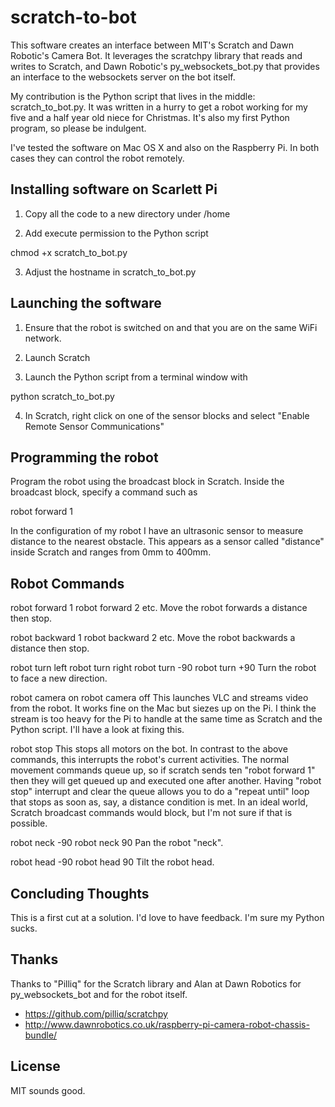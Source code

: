 scratch-to-bot
==============

This software creates an interface between MIT's Scratch and Dawn Robotic's Camera Bot. It leverages the scratchpy library that reads and writes to Scratch, and Dawn Robotic's py_websockets_bot.py that provides an interface to the websockets server on the bot itself.

My contribution is the Python script that lives in the middle: scratch_to_bot.py. It was written in a hurry to get a robot working for my five and a half year old niece for Christmas. It's also my first Python program, so please be indulgent.

I've tested the software on Mac OS X and also on the Raspberry Pi. In both cases they can control the robot remotely.

Installing software on Scarlett Pi
----------------------------------

1. Copy all the code to a new directory under /home

2. Add execute permission to the Python script

chmod +x scratch_to_bot.py

3. Adjust the hostname in scratch_to_bot.py

Launching the software
----------------------

1. Ensure that the robot is switched on and that you are on the same WiFi network.

2. Launch Scratch

3. Launch the Python script from a terminal window with

python scratch_to_bot.py

4. In Scratch, right click on one of the sensor blocks and select "Enable Remote Sensor Communications"

Programming the robot
---------------------

Program the robot using the broadcast block in Scratch. Inside the broadcast block, specify a command such as

robot forward 1

In the configuration of my robot I have an ultrasonic sensor to measure distance to the nearest obstacle. This appears as a sensor called "distance" inside Scratch and ranges from 0mm to 400mm.

Robot Commands
--------------

robot forward 1
robot forward 2
etc.
Move the robot forwards a distance then stop.

robot backward 1
robot backward 2
etc.
Move the robot backwards a distance then stop.

robot turn left
robot turn right
robot turn -90
robot turn +90
Turn the robot to face a new direction.

robot camera on
robot camera off
This launches VLC and streams video from the robot. It works fine on the Mac but siezes up on the Pi. I think the stream is too heavy for the Pi to handle at the same time as Scratch and the Python script. I'll have a look at fixing this.

robot stop
This stops all motors on the bot. In contrast to the above commands, this interrupts the robot's current activities. The normal movement commands queue up, so if scratch sends ten "robot forward 1" then they will get queued up and executed one after another. Having "robot stop" interrupt and clear the queue allows you to do a "repeat until" loop that stops as soon as, say, a distance condition is met. In an ideal world, Scratch broadcast commands would block, but I'm not sure if that is possible.

robot neck -90
robot neck 90
Pan the robot "neck".

robot head -90
robot head 90
Tilt the robot head.

Concluding Thoughts
-------------------
This is a first cut at a solution. I'd love to have feedback. I'm sure my Python sucks.

Thanks
------
Thanks to "Pilliq" for the Scratch library and Alan at Dawn Robotics for py_websockets_bot and for the robot itself.

- https://github.com/pilliq/scratchpy
- http://www.dawnrobotics.co.uk/raspberry-pi-camera-robot-chassis-bundle/

License
-------

MIT sounds good.















